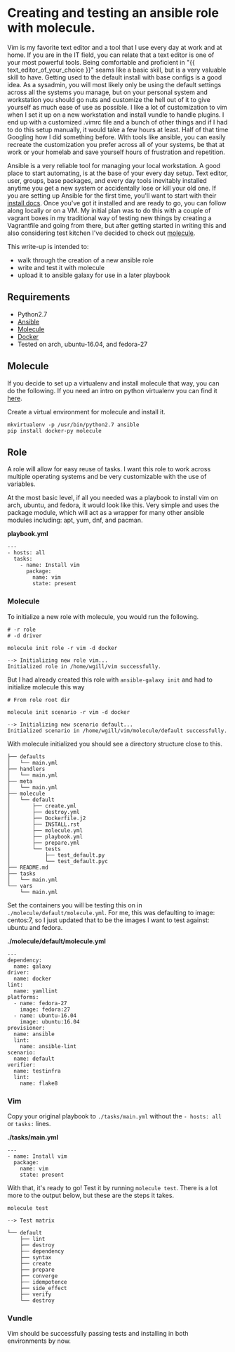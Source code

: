 # Creating and testing an ansible role with molecule.

Vim is my favorite text editor and a tool that I use every day at work and at home.  If you are in the IT field, you can relate that a text editor is one of your most powerful tools.  Being comfortable and proficient in "{{ text_editor_of_your_choice }}" seams like a basic skill, but is a very valuable skill to have.  Getting used to the default install with base configs is a good idea.  As a sysadmin, you will most likely only be using the default settings across all the systems you manage, but on your personal system and workstation you should go nuts and customize the hell out of it to give yourself as much ease of use as possible. I like a lot of customization to vim when I set it up on a new workstation and install vundle to handle plugins.  I end up with a customized .vimrc file and a bunch of other things and if I had to do this setup manually, it would take a few hours at least.  Half of that time Googling how I did something before.  With tools like ansible, you can easily recreate the customization you prefer across all of your systems, be that at work or your homelab and save yourself hours of frustration and repetition.

Ansible is a very reliable tool for managing your local workstation.  A good place to start automating, is at the base of your every day setup.  Text editor, user, groups, base packages, and every day tools inevitably installed anytime you get a new system or accidentally lose or kill your old one.  If you are setting up Ansible for the first time, you'll want to start with their [install docs](http://docs.ansible.com/ansible/latest/intro_installation.html).  Once you've got it installed and are ready to go, you can follow along locally or on a VM.  My initial plan was to do this with a couple of vagrant boxes in my traditional way of testing new things by creating a Vagrantfile and going from there, but after getting started in writing this and also considering test kitchen I've decided to check out [molecule](https://molecule.readthedocs.io/en/latest/index.html).

This write-up is intended to:
* walk through the creation of a new ansible role
* write and test it with molecule
* upload it to ansible galaxy for use in a later playbook

## Requirements

* Python2.7
* [Ansible](http://docs.ansible.com/ansible/latest/intro_installation.html)
* [Molecule](https://molecule.readthedocs.io/en/latest/installation.html)
* [Docker](https://docs.docker.com/install/)
* Tested on arch, ubuntu-16.04, and fedora-27

## Molecule

If you decide to set up a virtualenv and install molecule that way, you can do the following.  If you need an intro on python virtualenv you can find it [here](https://homelab.business/python-virualenv-the-why-and-how/).

Create a virtual environment for molecule and install it.

    mkvirtualenv -p /usr/bin/python2.7 ansible
    pip install docker-py molecule

## Role

A role will allow for easy reuse of tasks.  I want this role to work across multiple operating systems and be very customizable with the use of variables.

At the most basic level, if all you needed was a playbook to install vim on arch, ubuntu, and fedora, it would look like this.  Very simple and uses the package module, which will act as a wrapper for many other ansible modules including: apt, yum, dnf, and pacman.

**playbook.yml**

    ---
    - hosts: all
      tasks:
        - name: Install vim
          package:
            name: vim
            state: present

### Molecule

To initialize a new role with molecule, you would run the following.

    # -r role
    # -d driver

    molecule init role -r vim -d docker                                                                            

    --> Initializing new role vim...
    Initialized role in /home/wgill/vim successfully.

But I had already created this role with `ansible-galaxy init` and had to initialize molecule this way

    # From role root dir

    molecule init scenario -r vim -d docker

    --> Initializing new scenario default...
    Initialized scenario in /home/wgill/vim/molecule/default successfully.

With molecule initialized you should see a directory structure close to this.

    ├── defaults
    │   └── main.yml
    ├── handlers
    │   └── main.yml
    ├── meta
    │   └── main.yml
    ├── molecule
    │   └── default
    │       ├── create.yml
    │       ├── destroy.yml
    │       ├── Dockerfile.j2
    │       ├── INSTALL.rst
    │       ├── molecule.yml
    │       ├── playbook.yml
    │       ├── prepare.yml
    │       └── tests
    │           ├── test_default.py
    │           └── test_default.pyc
    ├── README.md
    ├── tasks
    │   └── main.yml
    └── vars
        └── main.yml

Set the containers you will be testing this on in `./molecule/default/molecule.yml`.  For me, this was defaulting to image: centos:7, so I just updated that to be the images I want to test against: ubuntu and fedora.

**./molecule/default/molecule.yml**

    ---
    dependency:
      name: galaxy
    driver:
      name: docker
    lint:
      name: yamllint
    platforms:
      - name: fedora-27
        image: fedora:27
      - name: ubuntu-16.04
        image: ubuntu:16.04
    provisioner:
      name: ansible
      lint:
        name: ansible-lint
    scenario:
      name: default
    verifier:
      name: testinfra
      lint:
        name: flake8

### Vim

Copy your original playbook to `./tasks/main.yml` without the `- hosts: all` or `tasks:` lines.

**./tasks/main.yml**

    ---
    - name: Install vim
      package:
        name: vim
        state: present

With that, it's ready to go!  Test it by running `molecule test`. There is a lot more to the output below, but these are the steps it takes.

    molecule test

    --> Test matrix

    └── default
        ├── lint
        ├── destroy
        ├── dependency
        ├── syntax
        ├── create
        ├── prepare
        ├── converge
        ├── idempotence
        ├── side_effect
        ├── verify
        └── destroy

### Vundle

Vim should be successfully passing tests and installing in both environments by now.
